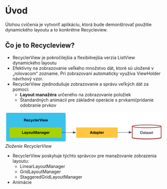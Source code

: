 # Úvod
Úlohou cvičenia je vytvoriť aplikáciu, ktorá bude demonštrovať použitie dynamického layoutu a to konkrétne Recycleview. 

## Čo je to Recycleview?
- RecyclerView je pokročilejšia a flexibilnejšia verzia ListView dynamického layoutu  
- Efektívny na zobrazovanie veľkého množstvo dát, ktoré sú uložené v „rolovacom“ zozname. Pri zobrazovaní automaticky využíva  ViewHolder návrhový vzor.
- RecyclerView zjednodušuje zobrazovanie a správu veľkých dát za pomoci:
  - **Layout manažéra** určeného na zobrazovanie položiek
  - Štandardných animácií pre základné operácie s prvkami(pridanie odobranie prvkov

![](img/RecyclerView.png)
*Zloženie RecyclerView*

- RecyclerView poskytuje týchto správcov pre manažovanie zobrazenia layoutu:
  - LinearLayoutManager 
  - GridLayoutManager
  - StaggeredGridLayoutManager
- Animácie

[RecyclerView]: https://www.grokkingandroid.com/first-glance-androids-recyclerview/	"Viac info o RecyclerView ext. zdroj"
[RecyclerView]: https://developer.android.com/guide/topics/ui/layout/recyclerview	"Viac info o RecyclerView na developer.android.com"

